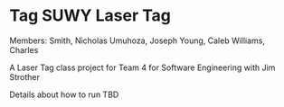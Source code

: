 # Tag SUWY Laser Tag

Members:
Smith, Nicholas
Umuhoza, Joseph
Young, Caleb
Williams, Charles


A Laser Tag class project for Team 4 for Software Engineering with Jim Strother

Details about how to run TBD

